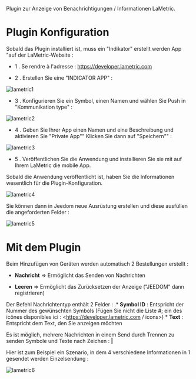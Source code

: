 Plugin zur Anzeige von Benachrichtigungen / Informationen
LaMetric.

Plugin Konfiguration 
=======================

Sobald das Plugin installiert ist, muss ein "Indikator" erstellt werden
App "auf der LaMetric-Website :

-   1 \. Se rendre à l'adresse : <https://developer.lametric.com>

-   2 \. Erstellen Sie eine "INDICATOR APP" :

![lametric1](../images/lametric1.png)

-   3 \. Konfigurieren Sie ein Symbol, einen Namen und wählen Sie Push in "Kommunikation
    type" :

![lametric2](../images/lametric2.png)

-   4 \. Geben Sie Ihrer App einen Namen und eine Beschreibung und aktivieren Sie "Private App""
    Klicken Sie dann auf "Speichern"" :

![lametric3](../images/lametric3.png)

-   5 \. Veröffentlichen Sie die Anwendung und installieren Sie sie mit auf Ihrem LaMetric
    die mobile App.

Sobald die Anwendung veröffentlicht ist, haben Sie die Informationen
wesentlich für die Plugin-Konfiguration.

![lametric4](../images/lametric4.png)

Sie können dann in Jeedom neue Ausrüstung erstellen und diese ausfüllen
die angeforderten Felder :

![lametric5](../images/lametric5.png)

Mit dem Plugin 
=====================

Beim Hinzufügen von Geräten werden automatisch 2 Bestellungen erstellt
:

-   **Nachricht** ⇒ Ermöglicht das Senden von Nachrichten

-   **Leeren** ⇒ Ermöglicht das Zurücksetzen der Anzeige ("JEEDOM"
    dann registrieren)

Der Befehl Nachrichtentyp enthält 2 Felder : \.* **Symbol ID** :
Entspricht der Nummer des gewünschten Symbols (Fügen Sie nicht die Liste \#; ein
des icônes disponibles ici : <https://developer.lametric.com / icons>) \*
**Text** : Entspricht dem Text, den Sie anzeigen möchten

Es ist möglich, mehrere Nachrichten in einem Send durch Trennen zu senden
Symbole und Texte nach Zeichen : **|**

Hier ist zum Beispiel ein Szenario, in dem 4 verschiedene Informationen in 1 gesendet werden
Einzelsendung :

![lametric6](../images/lametric6.png)
